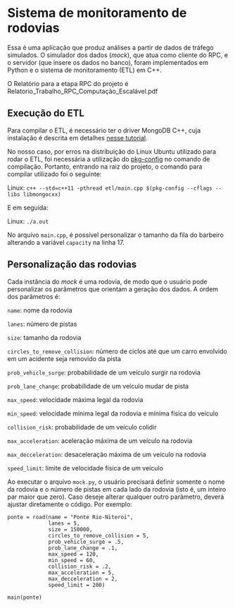 # Sistema de monitoramento de rodovias

Essa é uma aplicação que produz análises a partir de dados de tráfego simulados. O simulador dos dados (*mock*), que atua como cliente do RPC, e o servidor (que insere os dados no banco), foram implementados em Python e o sistema de monitoramento (ETL) em C++.

O Relatório para a etapa RPC do projeto é Relatorio\_Trabalho\_RPC\_Computação\_Escalável.pdf

## Execução do ETL

Para compilar o ETL, é necessário ter o driver MongoDB C++, cuja instalação é descrita em detalhes [nesse tutorial](https://www.mongodb.com/docs/drivers/cxx/).

No nosso caso, por erros na distribuição do Linux Ubuntu utilizado para rodar o ETL, foi necessária a utilização do [pkg-config](https://www.freedesktop.org/wiki/Software/pkg-config/) no comando de compilação. Portanto, entrando na raiz do projeto, o comando para compilar utilizado foi o seguinte:

Linux:
```c++ --std=c++11 -pthread etl/main.cpp $(pkg-config --cflags --libs libmongocxx)```

E em seguida:

Linux:
```./a.out```

No arquivo `main.cpp`, é possível personalizar o tamanho da fila do barbeiro alterando a variável `capacity` na linha 17.

## Personalização das rodovias

Cada instância do *mock* é uma rodovia, de modo que o usuário pode personalizar os parâmetros que orientam a geração dos dados.  A ordem dos parâmetros é:

`name`: nome da rodovia

`lanes`: número de pistas 

`size`: tamanho da rodovia

`circles_to_remove_collision`: número de ciclos até que um carro envolvido em um acidente seja removido da pista

`prob_vehicle_surge`: probabilidade de um veículo surgir na rodovia

`prob_lane_change`: probabilidade de um veículo mudar de pista

`max_speed`: velocidade máxima legal da rodovia

`min_speed`: velocidade mínima legal da rodovia e mínima física do veículo

`collision_risk`: probabilidade de um veículo colidir

`max_acceleration`: aceleração máxima de um veículo na rodovia

`max_decceleration`: desaceleração máxima de um veículo na rodovia

`speed_limit`: limite de velocidade física de um veículo 

Ao executar o arquivo `mock.py`, o usuário precisará definir somente o nome da rodovia e o número de pistas em cada lado da rodovia (isto é, um inteiro par maior que zero). Caso deseje alterar qualquer outro parâmetro, deverá ajustar diretamente o código. Por exemplo:

```
ponte = road(name = "Ponte Rio-Niteroi", 
             lanes = 5, 
             size = 150000, 
             circles_to_remove_collision = 5, 
             prob_vehicle_surge = .5, 
             prob_lane_change = .1, 
             max_speed = 120, 
             min_speed = 60, 
             collision_risk = .2, 
             max_acceleration = 5,
             max_decceleration = 2,
             speed_limit = 200)

main(ponte)
```
